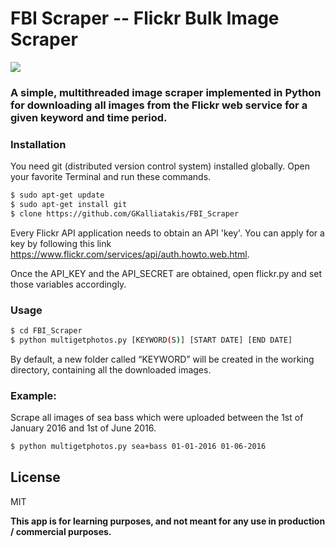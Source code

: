 # FBI Scraper -- Flickr Bulk Image Scraper
<p align="left"> <img src="https://raw.githubusercontent.com/GKalliatakis/Adventures-in-deep-learning/master/logo.png?raw=true" /> </p>

### A simple, multithreaded image scraper implemented in Python for downloading all images from the Flickr web service for a given keyword and time period.

### Installation
You need git (distributed version control system) installed globally.
Open your favorite Terminal and run these commands.
```sh
$ sudo apt-get update
$ sudo apt-get install git
$ clone https://github.com/GKalliatakis/FBI_Scraper
```

Every Flickr API application needs to obtain an API 'key'. You can apply for a key by following this link
https://www.flickr.com/services/api/auth.howto.web.html.

Once the API_KEY and the API_SECRET are obtained, open flickr.py and set those variables accordingly.

### Usage
```sh
$ cd FBI_Scraper
$ python multigetphotos.py [KEYWORD(S)] [START DATE] [END DATE]
```
By default, a new folder called “KEYWORD” will be created in the working directory, containing all the downloaded images.


### Example: 

Scrape all images of sea bass which were uploaded between the 1st of January 2016 and 1st of June 2016.
```sh
$ python multigetphotos.py sea+bass 01-01-2016 01-06-2016
```

License
----


MIT


**This app is for learning purposes, and not meant for any use in production / commercial purposes.**

[//]: # (These are reference links used in the body of this note and get stripped out when the markdown processor does its job. There is no need to format nicely because it shouldn't be seen. Thanks SO - http://stackoverflow.com/questions/4823468/store-comments-in-markdown-syntax)


   [dill]: <https://github.com/joemccann/dillinger>
   [git-repo-url]: <https://github.com/joemccann/dillinger.git>
   [john gruber]: <http://daringfireball.net>
   [@thomasfuchs]: <http://twitter.com/thomasfuchs>
   [df1]: <http://daringfireball.net/projects/markdown/>
   [markdown-it]: <https://github.com/markdown-it/markdown-it>
   [Ace Editor]: <http://ace.ajax.org>
   [node.js]: <http://nodejs.org>
   [Twitter Bootstrap]: <http://twitter.github.com/bootstrap/>
   [keymaster.js]: <https://github.com/madrobby/keymaster>
   [jQuery]: <http://jquery.com>
   [@tjholowaychuk]: <http://twitter.com/tjholowaychuk>
   [express]: <http://expressjs.com>
   [AngularJS]: <http://angularjs.org>
   [Gulp]: <http://gulpjs.com>

   [PlDb]: <https://github.com/joemccann/dillinger/tree/master/plugins/dropbox/README.md>
   [PlGh]:  <https://github.com/joemccann/dillinger/tree/master/plugins/github/README.md>
   [PlGd]: <https://github.com/joemccann/dillinger/tree/master/plugins/googledrive/README.md>
   [PlOd]: <https://github.com/joemccann/dillinger/tree/master/plugins/onedrive/README.md>
